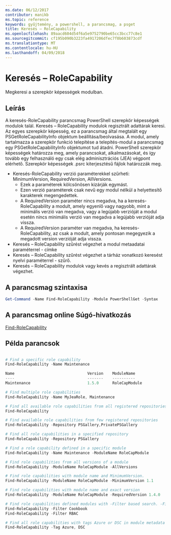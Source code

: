 ```yaml
---
ms.date: 06/12/2017
contributor: manikb
ms.topic: reference
keywords: gyűjtemény, a powershell, a parancsmag, a psget
title: Keresés – RoleCapability
ms.openlocfilehash: 89aacd604d54f6a5e9752790be65cc3bcc77c8e1
ms.sourcegitcommit: cf195b090b3223fa4917206dfec7f0b603873cdf
ms.translationtype: MT
ms.contentlocale: hu-HU
ms.lasthandoff: 04/09/2018
---
```

# <a name="find-rolecapability"></a>Keresés – RoleCapability

Megkeresi a szerepkör képességek modulban.

## <a name="description"></a>Leírás
A keresés-RoleCapability parancsmag PowerShell szerepkör képességek modulok talál. Keresés – RoleCapability modulok regisztrált adattárak keresi.
Az egyes szerepkör képesség, ez a parancsmag által megtalált egy PSGetRoleCapabilityInfo objektum beállítása/beolvasása. A modul, amely tartalmazza a szerepkör funkció telepítése a telepítés-modul a parancsmag egy PSGetRoleCapabilityInfo objektumot tud átadni.
PowerShell szerepkör képességek határozza meg, amely parancsokat, alkalmazásokat, és így tovább egy felhasználó egy csak elég adminisztrációs (JEA) végpont elérhető. Szerepkör képességek .psrc kiterjesztésű fájlok határozzák meg.

- Keresés-RoleCapability verzió paraméterekkel szűrheti: MinimumVersion, RequiredVersion, AllVersions.
  - Ezek a paraméterek kölcsönösen kizárják egymást.
  - Ezen verzió paraméterek csak nevű egy modul nélkül a helyettesítő karakterek megengedettek.
  - A RequiredVersion paraméter nincs megadva, ha a keresés-RoleCapability a modult, amely egyenlő vagy nagyobb, mint a minimális verzió van megadva, vagy a legújabb verzióját a modul esetén nincs minimális verzió van megadva a legújabb verzióját adja vissza.
  - A RequiredVersion paraméter van megadva, ha keresés-RoleCapability, az csak a modult, amely pontosan megegyezik a megadott version verzióját adja vissza.
- Keresés – RoleCapability szűrést végezhet a modul metaadatai paraméterrel - címke
- Keresés – RoleCapability szűrést végezhet a tárház vonatkozó keresést nyelvi paraméterrel - szűrő.
- Keresés – RoleCapability modulok vagy kevés a regisztrált adattárak végezhet.

## <a name="cmdlet-syntax"></a>A parancsmag szintaxisa
```powershell
Get-Command -Name Find-RoleCapability -Module PowerShellGet -Syntax
```

## <a name="cmdlet-online-help-reference"></a>A parancsmag online Súgó-hivatkozás

[Find-RoleCapability](http://go.microsoft.com/fwlink/?LinkId=718029)

## <a name="example-commands"></a>Példa parancsok
```powershell

# Find a specific role capability
Find-RoleCapability -Name Maintenance

Name                                Version    ModuleName                          Repository
----                                -------    ----------                          ----------
Maintenance                         1.5.0      RoleCapModule                       PrivatePSGallery

# Find multiple role capabilities
Find-RoleCapability -Name MyJeaRole, Maintenance

# Find all available role capabilities from all registered repositories
Find-RoleCapability

# Find available role capabilities from few registered repositories
Find-RoleCapability -Repository PSGallery,PrivatePSGallery

# Find all role capabilities in a specified repository
Find-RoleCapability -Repository PSGallery

# Find a role capability defined in a specific module
Find-RoleCapability -Name Maintenance -ModuleName RoleCapModule

# Find role capabilities from all versions of a module
Find-RoleCapability -ModuleName RoleCapModule -AllVersions

# Find role capabilities with module name and MinimumVersion.
Find-RoleCapability -ModuleName RoleCapModule -MinimumVersion 1.1

# Find role capabilities with module name and exact version
Find-RoleCapability -ModuleName RoleCapModule -RequiredVersion 1.4.0

# Find role capabilities defined modules with -Filter based search. -Filter searches in description and module names
Find-RoleCapability -Filter Cookbook
Find-RoleCapability -Filter RBAC

# Find all role capabilities with tags Azure or DSC in module metadata
Find-RoleCapability -Tag Azure, DSC

```